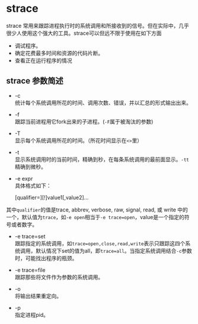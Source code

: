 strace
===

strace 常用来跟踪进程执行时的系统调用和所接收到的信号。但在实际中，几乎很少人使用这个强大的工具。strace可以但远不限于使用在如下方面

- 调试程序。
- 确定花费最多时间和资源的代码片断。
- 查看正在运行程序的情况

strace 参数简述
---

- -c  
统计每个系统调用所花的时间、调用次数、错误，并以汇总的形式输出出来。

- -f  
跟踪当前进程用它fork出来的子进程。(`-F`属于被淘汰的参数)

- -T  
显示每个系统调用所花的时间。（所花时间显示在`<>`里）

- -t   
显示系统调用时的当前时间，精确到秒，在每条系统调用的最前面显示。`-tt`精确到微秒。

- -e expr  
具体格式如下：

     [qualifier=][!]value1[,value2]...  
    
其中`qualifier`的值是trace,  abbrev,  verbose, raw,  signal,  read, 或 write 中的一个，默认值为`trace`，如`-e open`相当于`-e trace=open`，value是一个指定的符号或者数字。

- -e trace=set  
跟踪指定的系统调用，如`trace=open,close,read,write`表示只跟踪这四个系统调用，默认情况下set的值为all，即`trace=all`。当指定系统调用结合`-c`参数时，可能找出程序的瓶颈。

- -e trace=file  
跟踪那些将文件作为参数的系统调用。

- -o  
将输出结果重定向。

- -p  
指定进程pid。





